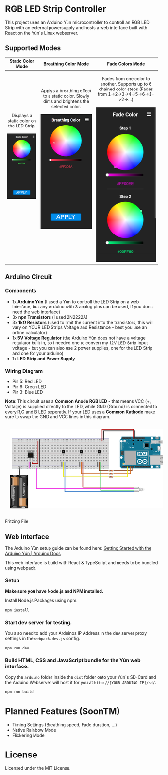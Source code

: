 # RGB LED Strip Controller

This project uses an Arduino Yùn microcontroller to controll an RGB LED Strip with an external powersupply and hosts a web interface built with React on the Yùn`s Linux webserver.

## Supported Modes

| <div style="width:auto">Static Color Mode</div> | <div style="width:auto">Breathing Color Mode</div>| <div style="width:auto">Fade Colors Mode</div>|
| :---------------------------------------: | :-------------------------------------: | :-------------------------------------: |
| <br/> Displays a static color on the LED Strip. <br/><br/> <img src="docs/static.png" alt="Static Color Mode" width="250"/><br/><br/><br/><br/><br/><br/> | <br/>Applys a breathing effect to a static color. Slowly dims and brightens the selected color. <br/><br/> <img src="docs/breathing.png" alt="Breathing Mode" width="250"/><br/><br/><br/><br/><br/> | <br/> Fades from one color to another. Supports up to 6 chained color steps (Fades from 1->2->3->4->5->6->1->2->...) <br/><br/> <img src="docs/fade.png" alt="Color Fade Mode" width="250" /> |

## Arduino Circuit

### Components
- 1x **Arduino Yùn** (I used a Yùn to controll the LED Strip on a web interface, but any Arduino with 3 analog pins can be used, if you don`t need the web interface)
- 3x **npn Transistors** (i used 2N2222A)
- 3x **1kΩ Resistors** (used to limit the current into the transistors, this will vary on YOUR LED Strips Voltage and Resistance - best you use an online calculator)
- 1x **5V Voltage Regulator** (the Arduino Yùn does not have a voltage regulator built in, so i needed one to convert my 12V LED Strip Input voltage - but you can also use 2 power supplies, one for the LED Strip and one for your arduino)
- 1x **LED Strip and Power Supply**

### Wiring Diagram
- Pin 5: Red LED
- Pin 6: Green LED
- Pin 3: Blue LED

**Note**: This circuit uses a **Common Anode RGB LED** - that means VCC (+, Voltage) is supplied directly to the LED, while GND (Ground) is connected to every R,G and B LED seperatly. If your LED uses a **Common Kathode** make sure to swap the GND and VCC lines in this diagram.

<img alt="Arduino Circuit diagram" src="docs/Circuit.svg" style="padding: 1rem;" />

[Fritzing File](docs/Circuit.fzz)


## Web interface

The Arduino Yùn setup guide can be found here: [Getting Started with the Arduino Yún | Arduino Docs](https://docs.arduino.cc/retired/getting-started-guides/ArduinoYun/)

This web interface is build with React & TypeScript and needs to be bundled using webpack.

### Setup
**Make sure you have Node.js and NPM installed.**

Install Node.js Packages using npm.
```bash
npm install
```

### Start dev server for testing. 

You also need to add your Arduinos IP Address in the dev server proxy settings in the `webpack.dev.js` config.
```bash
npm run dev
```

### Build HTML, CSS and JavaScript bundle for the Yùn web interface. 

Copy the `arduino` folder inside the `dist` folder onto your Yùn´s SD-Card and the Arduino Webserver will host it for you at `http://[YOUR ARDUINO IP]/sd/`.
```bash
npm run build
```

# Planned Features (SoonTM)

- Timing Settings (Breathing speed, Fade duration, ...)
- Native Rainbow Mode
- Flickering Mode

# License
Licensed under the MIT License.